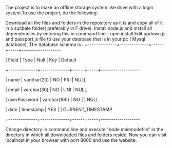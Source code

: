 The project is to make an offline storage system like drive with a login system.To use the project, do the following:

Download all the files and folders in the repository as it is and copy all of it in a suitbale folder( preferably in F drive).
Install node.js and install all dependencies by entering this in command line - npm install
Edit updown.js and passport.js file to use your database that is in your pc ( Mysql database). The database schema is :
+--------------+--------------+------+-----+-------------------

| Field | Type | Null | Key | Default

+--------------+--------------+------+-----+-------------------

| name | varchar(20) | NO | PRI | NULL

| email | varchar(30) | NO | UNI | NULL

| userPassword | varchar(100) | NO | | NULL

| date | timestamp | YES | | CURRENT_TIMESTAMP

+--------------+--------------+------+-----+-------------------

Change directory in command line and execute "node mainnodefile" in the directory in which all downloaded files and folders reside.
Now you can visit localhost in your browser with port 8000 and use the website.
